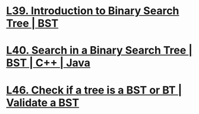 
# [L39. Introduction to Binary Search Tree | BST](https://www.youtube.com/watch?v=p7-9UvDQZ3w&list=PLkjdNRgDmcc0Pom5erUBU4ZayeU9AyRRu&index=39&ab_channel=takeUforward)

# [L40. Search in a Binary Search Tree | BST | C++ | Java](https://www.youtube.com/watch?v=KcNt6v_56cc&list=PLkjdNRgDmcc0Pom5erUBU4ZayeU9AyRRu&index=40&ab_channel=takeUforward)

# [L46. Check if a tree is a BST or BT | Validate a BST](https://www.youtube.com/watch?v=f-sj7I5oXEI&ab_channel=takeUforward)
